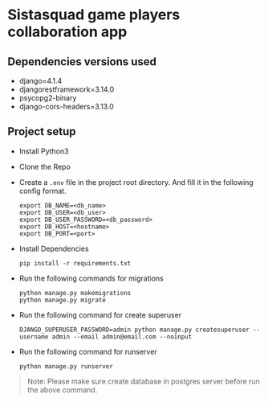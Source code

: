# Sistasquad game players collaboration app

## Dependencies versions used
- django=4.1.4
- djangorestframework=3.14.0
- psycopg2-binary
- django-cors-headers=3.13.0

## Project setup

- Install Python3

- Clone the Repo

- Create a `.env` file in the project root directory. And fill it in the following config format.

  ```
  export DB_NAME=<db_name>
  export DB_USER=<db_user>
  export DB_USER_PASSWORD=<db_password>
  export DB_HOST=<hostname>
  export DB_PORT=<port>
  ```

- Install Dependencies

  ```pip install -r requirements.txt```


- Run the following commands for migrations

  ```
  python manage.py makemigrations
  python manage.py migrate
  ```

- Run the following command for create superuser

  ```
  DJANGO_SUPERUSER_PASSWORD=admin python manage.py createsuperuser --username admin --email admin@email.com --noinput
  ```

- Run the following command for runserver

  ```
  python manage.py runserver
  ```


> Note: Please make sure create database in postgres server before run the above command.
